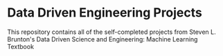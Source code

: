 # Data Driven Engineering Projects
This repository contains all of the self-completed projects from Steven L. Brunton's Data Driven Science and Engineering: Machine Learning Textbook